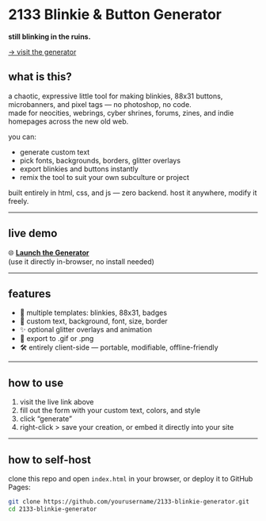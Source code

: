 # 2133 Blinkie & Button Generator  
**still blinking in the ruins.**

[→ visit the generator](https://numbpill3d.github.io/2133-blinkie-button-forge/)  


## what is this?

a chaotic, expressive little tool for making blinkies, 88x31 buttons, microbanners, and pixel tags — no photoshop, no code.  
made for neocities, webrings, cyber shrines, forums, zines, and indie homepages across the new old web.

you can:
- generate custom text
- pick fonts, backgrounds, borders, glitter overlays
- export blinkies and buttons instantly
- remix the tool to suit your own subculture or project

built entirely in html, css, and js — zero backend. host it anywhere, modify it freely.

---

## live demo

🌐 **[Launch the Generator](https://numbpill3d.github.io/2133-blinkie-button-forge/)**  
(use it directly in-browser, no install needed)

---

## features

- 🧬 multiple templates: blinkies, 88x31, badges  
- 🎨 custom text, background, font, size, border  
- ✨ optional glitter overlays and animation  
- 💾 export to .gif or .png  
- 🛠️ entirely client-side — portable, modifiable, offline-friendly

---

## how to use

1. visit the live link above  
2. fill out the form with your custom text, colors, and style  
3. click “generate”  
4. right-click > save your creation, or embed it directly into your site

---

## how to self-host

clone this repo and open `index.html` in your browser, or deploy it to GitHub Pages:

```bash
git clone https://github.com/yourusername/2133-blinkie-generator.git
cd 2133-blinkie-generator
